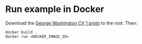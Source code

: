 # Run example in Docker

Download the [George Washington CV 1 proto](http://patrec.cs.tu-dortmund.de/files/cnns/phocnet_gw_cv1.binaryproto) to the root. Then:

```
docker build .
docker run <DOCKER_IMAGE_ID>
```
